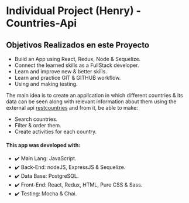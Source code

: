 # Individual Project (Henry) - Countries-Api

## Objetivos Realizados en este Proyecto

- Build an App using React, Redux, Node & Sequelize.
- Connect the learned skills as a FullStack developer.
- Learn and improve new & better skills.
- Learn and practice GIT & GITHUB workflow.
- Using and making testing.

The main idea is to create an application in which different countries & its data can be seen along with relevant information about them using the external api [restcountries](https://restcountries.com) and from it, be able to make:
- Search countries.
- Filter & order them.
- Create activities for each country.

#### This app was developed with:
- ✔️ Main Lang: JavaScript.
- ✔️ Back-End: nodeJS, ExpressJS & Sequelize.
- ✔️ Data Base: PostgreSQL.
- ✔️ Front-End: React, Redux, HTML, Pure CSS & Sass.
- ✔️ Testing: Mocha & Chai.


